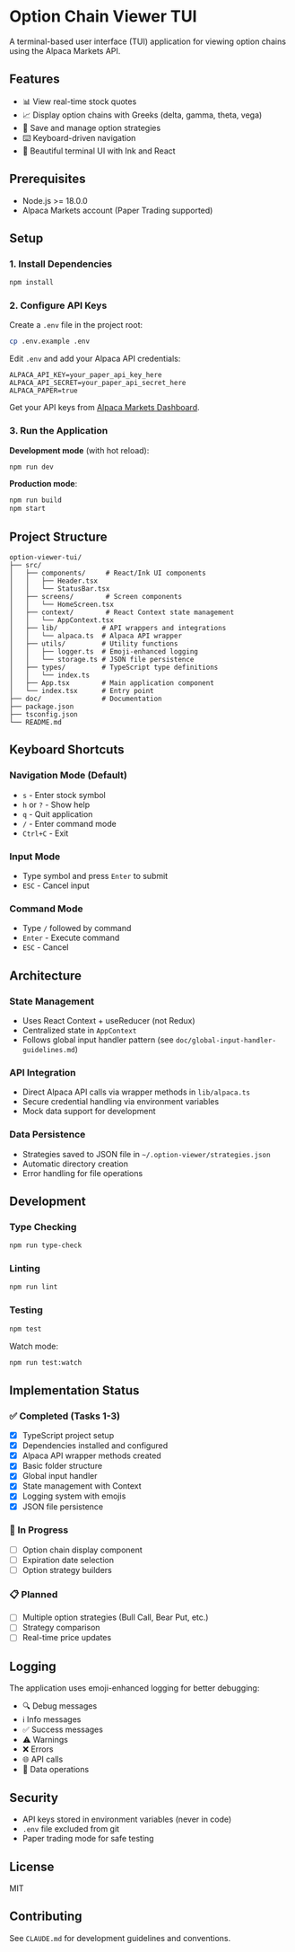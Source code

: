 # Option Chain Viewer TUI

A terminal-based user interface (TUI) application for viewing option chains using the Alpaca Markets API.

## Features

- 📊 View real-time stock quotes
- 📈 Display option chains with Greeks (delta, gamma, theta, vega)
- 💾 Save and manage option strategies
- ⌨️ Keyboard-driven navigation
- 🎨 Beautiful terminal UI with Ink and React

## Prerequisites

- Node.js >= 18.0.0
- Alpaca Markets account (Paper Trading supported)

## Setup

### 1. Install Dependencies

```bash
npm install
```

### 2. Configure API Keys

Create a `.env` file in the project root:

```bash
cp .env.example .env
```

Edit `.env` and add your Alpaca API credentials:

```env
ALPACA_API_KEY=your_paper_api_key_here
ALPACA_API_SECRET=your_paper_api_secret_here
ALPACA_PAPER=true
```

Get your API keys from [Alpaca Markets Dashboard](https://app.alpaca.markets/paper/dashboard/overview).

### 3. Run the Application

**Development mode** (with hot reload):
```bash
npm run dev
```

**Production mode**:
```bash
npm run build
npm start
```

## Project Structure

```
option-viewer-tui/
├── src/
│   ├── components/     # React/Ink UI components
│   │   ├── Header.tsx
│   │   └── StatusBar.tsx
│   ├── screens/        # Screen components
│   │   └── HomeScreen.tsx
│   ├── context/        # React Context state management
│   │   └── AppContext.tsx
│   ├── lib/           # API wrappers and integrations
│   │   └── alpaca.ts  # Alpaca API wrapper
│   ├── utils/         # Utility functions
│   │   ├── logger.ts  # Emoji-enhanced logging
│   │   └── storage.ts # JSON file persistence
│   ├── types/         # TypeScript type definitions
│   │   └── index.ts
│   ├── App.tsx        # Main application component
│   └── index.tsx      # Entry point
├── doc/               # Documentation
├── package.json
├── tsconfig.json
└── README.md
```

## Keyboard Shortcuts

### Navigation Mode (Default)
- `s` - Enter stock symbol
- `h` or `?` - Show help
- `q` - Quit application
- `/` - Enter command mode
- `Ctrl+C` - Exit

### Input Mode
- Type symbol and press `Enter` to submit
- `ESC` - Cancel input

### Command Mode
- Type `/` followed by command
- `Enter` - Execute command
- `ESC` - Cancel

## Architecture

### State Management
- Uses React Context + useReducer (not Redux)
- Centralized state in `AppContext`
- Follows global input handler pattern (see `doc/global-input-handler-guidelines.md`)

### API Integration
- Direct Alpaca API calls via wrapper methods in `lib/alpaca.ts`
- Secure credential handling via environment variables
- Mock data support for development

### Data Persistence
- Strategies saved to JSON file in `~/.option-viewer/strategies.json`
- Automatic directory creation
- Error handling for file operations

## Development

### Type Checking
```bash
npm run type-check
```

### Linting
```bash
npm run lint
```

### Testing
```bash
npm test
```

Watch mode:
```bash
npm run test:watch
```

## Implementation Status

### ✅ Completed (Tasks 1-3)
- [x] TypeScript project setup
- [x] Dependencies installed and configured
- [x] Alpaca API wrapper methods created
- [x] Basic folder structure
- [x] Global input handler
- [x] State management with Context
- [x] Logging system with emojis
- [x] JSON file persistence

### 🚧 In Progress
- [ ] Option chain display component
- [ ] Expiration date selection
- [ ] Option strategy builders

### 📋 Planned
- [ ] Multiple option strategies (Bull Call, Bear Put, etc.)
- [ ] Strategy comparison
- [ ] Real-time price updates

## Logging

The application uses emoji-enhanced logging for better debugging:
- 🔍 Debug messages
- ℹ️ Info messages
- ✅ Success messages
- ⚠️ Warnings
- ❌ Errors
- 🌐 API calls
- 💾 Data operations

## Security

- API keys stored in environment variables (never in code)
- `.env` file excluded from git
- Paper trading mode for safe testing

## License

MIT

## Contributing

See `CLAUDE.md` for development guidelines and conventions.
